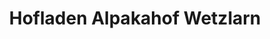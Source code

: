 ---
title: "Hofladen Alpakahof Wetzlarn"
url: /woelbling/hofladen-alpakahof-wetzlarn/
shop: Wolle
---